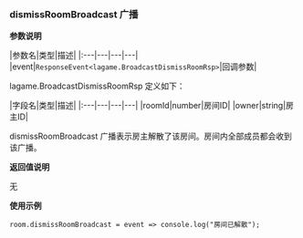 ### dismissRoomBroadcast 广播

**参数说明**

|参数名|类型|描述|
|:---|---|---|---|
|event|```ResponseEvent<lagame.BroadcastDismissRoomRsp>```|回调参数|

lagame.BroadcastDismissRoomRsp 定义如下：

|字段名|类型|描述|
|:---|---|---|---|
|roomId|number|房间ID|
|owner|string|房主ID|

dismissRoomBroadcast 广播表示房主解散了该房间。房间内全部成员都会收到该广播。

**返回值说明**

无

**使用示例**

```
room.dismissRoomBroadcast = event => console.log("房间已解散");
```


